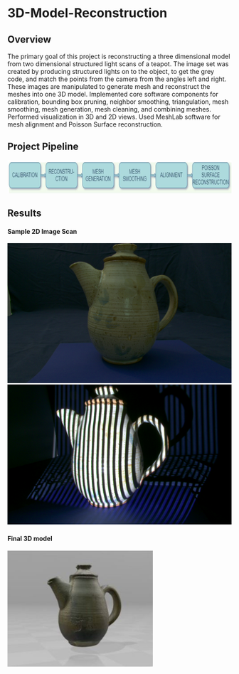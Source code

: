 # 3D-Model-Reconstruction

## Overview
The primary goal of this project is reconstructing a three dimensional 
model from two dimensional structured light scans of a teapot. The image set was created by producing 
structured lights on to the object, to get the grey code, and match the points from the camera 
from the angles left and right. These images are manipulated to generate mesh and reconstruct the meshes into one 3D
model. Implemented core software components for calibration, bounding box pruning, neighbor smoothing, triangulation, mesh smoothing, mesh generation, mesh cleaning, and combining meshes. Performed visualization in 3D and 2D views. Used MeshLab software for mesh alignment and Poisson Surface reconstruction.

## Project Pipeline
![](Workflow.JPG)

## Results
#### Sample 2D Image Scan
![](color.png)
![](frame.png)

#### Final 3D model
![](Final.jpg)
